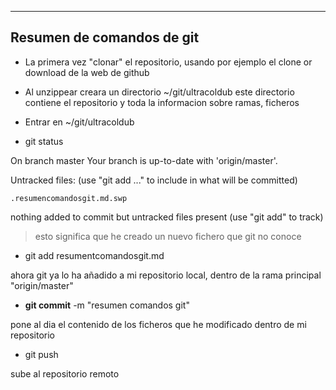 
--------------------------
Resumen de comandos de git
--------------------------


- La primera vez "clonar" el repositorio, usando por ejemplo el 
clone or download de la web de github

- Al unzippear creara un directorio ~/git/ultracoldub este directorio 
contiene el repositorio y toda la informacion sobre ramas, ficheros


- Entrar en ~/git/ultracoldub

- git status

On branch master
Your branch is up-to-date with 'origin/master'.

Untracked files:
  (use "git add <file>..." to include in what will be committed)

	.resumencomandosgit.md.swp

nothing added to commit but untracked files present (use "git add" to track)

> esto significa que he creado un nuevo fichero que git no conoce

- git add resumentcomandosgit.md

ahora git ya lo ha añadido a mi repositorio local, dentro de la rama principal "origin/master"

- <b>git commit</b>  -m "resumen comandos git"

pone al dia el contenido de los ficheros que he modificado dentro de mi repositorio

- git push 

sube al repositorio remoto 


